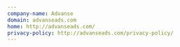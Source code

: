 ```yaml
---
company-name: Advanse
domain: advanseads.com
home: http://advanseads.com/
privacy-policy: http://advanseads.com/privacy-policy/
---
```




